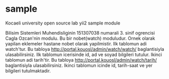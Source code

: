 # sample
Kocaeli university open source lab yii2 sample module

Bilisim Sistemleri Muhendisliginin 151307038 numarali 3. sinif ogrencisi Cagla Ozcan'nin modulu.
Bu bir nobet(watch) moduludur. Ornek olarak yapilan eklemeler hastane nobet olarak yapilmistir.
Ilk tablomun adi watch'tur.
Bu tabloya http://portal.kouosl/admin/watch/watch/ baglantisiyla ulasabilirsiniz. 
Ilk tablomun icerisinde id, ad ve soyad bilgileri tutulur.
Ikinci tablomun adi tarih'tir.
Bu tabloya http://portal.kouosl/admin/watch/tarih/ baglantisiyla ulasabilirsiniz.
Ikinci tablomun icinde id, tarih-saat ve yer bilgileri tutulmaktadir.
